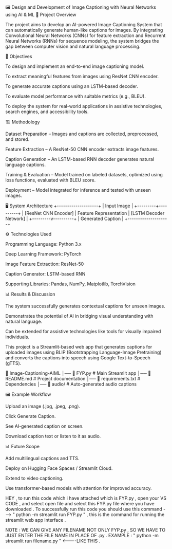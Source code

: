 🖼️ Design and Development of Image Captioning with Neural Networks using AI & ML
📌 Project Overview

The project aims to develop an AI-powered Image Captioning System that can automatically generate human-like captions for images.
By integrating Convolutional Neural Networks (CNNs) for feature extraction and Recurrent Neural Networks (RNNs) for sequence modeling, the system bridges the gap between computer vision and natural language processing.

🎯 Objectives

To design and implement an end-to-end image captioning model.

To extract meaningful features from images using ResNet CNN encoder.

To generate accurate captions using an LSTM-based decoder.

To evaluate model performance with suitable metrics (e.g., BLEU).

To deploy the system for real-world applications in assistive technologies, search engines, and accessibility tools.


🏗️ Methodology

Dataset Preparation – Images and captions are collected, preprocessed, and stored.

Feature Extraction – A ResNet-50 CNN encoder extracts image features.

Caption Generation – An LSTM-based RNN decoder generates natural language captions.

Training & Evaluation – Model trained on labeled datasets, optimized using loss functions, evaluated with BLEU score.

Deployment – Model integrated for inference and tested with unseen images.

🖥️ System Architecture
          +--------------------+
          |   Input Image      |
          +---------+----------+
                    |
           [ResNet CNN Encoder]
                    |
            Feature Representation
                    |
           [LSTM Decoder Network]
                    |
          +---------v----------+
          | Generated Caption  |
          +--------------------+



⚙️ Technologies Used

Programming Language: Python 3.x

Deep Learning Framework: PyTorch

Image Feature Extraction: ResNet-50

Caption Generator: LSTM-based RNN

Supporting Libraries: Pandas, NumPy, Matplotlib, TorchVision


📊 Results & Discussion

The system successfully generates contextual captions for unseen images.

Demonstrates the potential of AI in bridging visual understanding with natural language.

Can be extended for assistive technologies like tools for visually impaired individuals.


This project is a Streamlit-based web app that generates captions for uploaded images using BLIP (Bootstrapping Language-Image Pretraining) and converts the captions into speech using Google Text-to-Speech (gTTS).


📁 Image-Captioning-AIML
│── 📜 FYP.py                 # Main Streamlit app
│── 📜 README.md              # Project documentation
│── 📜 requirements.txt       # Dependencies
│── 📁 audio/                 # Auto-generated audio captions

🖼️ Example Workflow

Upload an image (.jpg, .jpeg, .png).

Click Generate Caption.

See AI-generated caption on screen.

Download caption text or listen to it as audio.

📊 Future Scope

Add multilingual captions and TTS.

Deploy on Hugging Face Spaces / Streamlit Cloud.

Extend to video captioning.

Use transformer-based models with attention for improved accuracy.


 HEY , to run this code which i have attached which is FYP.py , open your VS CODE , and select open file and select this FYP.py file where you have downloaded .
To successfully run this code you should use this command --->  " python -m streamlit run FYP.py "   , this is the command for running the streamlit web app interface . 

NOTE : WE CAN GIVE ANY FILENAME NOT ONLY FYP.py , SO WE HAVE TO JUST ENTER THE FILE NAME IN PLACE OF .py .
EXAMPLE : " python -m streamlit run filename.py " <----LIKE THIS .




